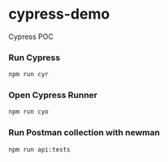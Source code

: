 # cypress-demo

Cypress POC

### Run Cypress

```bash
npm run cyr
```

### Open Cypress Runner

```bash
npm run cyo
```

### Run Postman collection with newman

```bash
npm run api:tests
```
